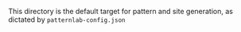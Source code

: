 This directory is the default target for pattern and site generation, as dictated by `patternlab-config.json`